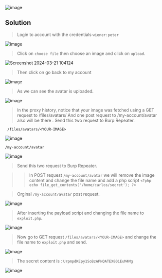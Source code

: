 ![image](https://github.com/udayk01/Web-Security/assets/52235763/6601fc25-f06a-40d1-ae73-2656ceca1380)

## Solution

> Login to account with the credentials ``` wiener:peter ```

![image](https://github.com/udayk01/Web-Security/assets/52235763/b8106aee-f16d-41d0-ae46-86db3aa4c00d)

> Click on ``` choose file ``` then choose an image and click on ```upload```.

![Screenshot 2024-03-21 104124](https://github.com/udayk01/Web-Security/assets/52235763/52e91229-8862-4ed0-b5df-7b714f16bdb6)

> Then click on go back to my account

![image](https://github.com/udayk01/Web-Security/assets/52235763/38b50a23-6d52-4d2f-9bb5-153935506f07)

> As we can see the avatar is uploaded.

![image](https://github.com/udayk01/Web-Security/assets/52235763/9f6b6bf7-3b5f-4333-8c31-5b5ced32bd39)

> In the proxy history, notice that your image was fetched using a GET request to /files/avatars/ And one post request to /my-account/avatar also will be there . Send this two request to Burp Repeater.

``` /files/avatars/<YOUR-IMAGE>```

![image](https://github.com/udayk01/Web-Security/assets/52235763/d22eb9d3-e91e-4aae-9b5e-ce749540ce4a)

```/my-account/avatar```

![image](https://github.com/udayk01/Web-Security/assets/52235763/461ab9b5-75ce-4616-b6d0-0c30c42f778c)

> Send this two request to Burp Repeater.

>> In POST request ```/my-account/avatar``` we will remove the image content and change the file name and add a php script ```<?php echo file_get_contents('/home/carlos/secret'); ?>``` 

> Orginal ```/my-account/avatar``` post request.

![image](https://github.com/udayk01/Web-Security/assets/52235763/622cdd9b-7cd5-4359-809b-b0c808ed57f1)

> After inserting the payload script and changing the file name to ```exploit.php```.

![image](https://github.com/udayk01/Web-Security/assets/52235763/f185d2fe-7d59-4d52-adb4-4a7c6b83c164)

> Now go to GET request  ```/files/avatars/<YOUR-IMAGE>``` and change the file name to ```exploit.php``` and send.

![image](https://github.com/udayk01/Web-Security/assets/52235763/4cc584fe-fee9-4062-a695-53320498a734)

> The secret content is : ``` UrpmpdKEpy1SoBzAPNQATEX80iEuM4Mg ```

![image](https://github.com/udayk01/Web-Security/assets/52235763/adb270c8-6e27-4d44-a0bc-638321598b1c)


